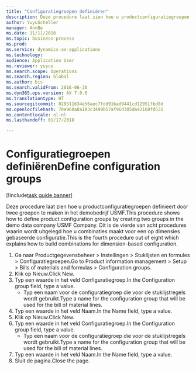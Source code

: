```yaml
--- 
title: "Configuratiegroepen definiëren"
description: Deze procedure laat zien hoe u productconfiguratiegroepen definieert door twee groepen te maken in het demobedrijf USMF.
author: YuyuScheller
manager: AnnBe
ms.date: 11/11/2016
ms.topic: business-process
ms.prod: 
ms.service: dynamics-ax-applications
ms.technology: 
audience: Application User
ms.reviewer: yuyus
ms.search.scope: Operations
ms.search.region: Global
ms.author: bis
ms.search.validFrom: 2016-06-30
ms.dyn365.ops.version: AX 7.0.0
ms.translationtype: HT
ms.sourcegitcommit: 029511634e56aec7fdd91bad9441cd12951fbd8d
ms.openlocfilehash: 70e960a8a183c3499b17af96d305da42168fd531
ms.contentlocale: nl-nl
ms.lasthandoff: 01/17/2018

---
```

# <a name="define-configuration-groups"></a><span data-ttu-id="e2d7b-103">Configuratiegroepen definiëren</span><span class="sxs-lookup"><span data-stu-id="e2d7b-103">Define configuration groups</span></span>

[!include[task guide banner](../../includes/task-guide-banner.md)]

<span data-ttu-id="e2d7b-104">Deze procedure laat zien hoe u productconfiguratiegroepen definieert door twee groepen te maken in het demobedrijf USMF.</span><span class="sxs-lookup"><span data-stu-id="e2d7b-104">This procedure shows how to define product configuration groups by creating two groups in the demo data company USMF Company.</span></span> <span data-ttu-id="e2d7b-105">Dit is de vierde van acht procedures waarin wordt uitgelegd hoe u combinaties maakt voor een op dimensies gebaseerde configuratie.</span><span class="sxs-lookup"><span data-stu-id="e2d7b-105">This is the fourth procedure out of eight which explains how to build combinations for dimension-based configuration.</span></span>

1. <span data-ttu-id="e2d7b-106">Ga naar Productgegevensbeheer > Instellingen > Stuklijsten en formules > Configuratiegroepen.</span><span class="sxs-lookup"><span data-stu-id="e2d7b-106">Go to Product information management > Setup > Bills of materials and formulas > Configuration groups.</span></span>
2. <span data-ttu-id="e2d7b-107">Klik op Nieuw.</span><span class="sxs-lookup"><span data-stu-id="e2d7b-107">Click New.</span></span>
3. <span data-ttu-id="e2d7b-108">Typ een waarde in het veld Configuratiegroep.</span><span class="sxs-lookup"><span data-stu-id="e2d7b-108">In the Configuration group field, type a value.</span></span>
    * <span data-ttu-id="e2d7b-109">Typ een naam voor de configuratiegroep die voor de stuklijstregels wordt gebruikt.</span><span class="sxs-lookup"><span data-stu-id="e2d7b-109">Type a name for the configuration group that will be used for the bill of material lines.</span></span>  
4. <span data-ttu-id="e2d7b-110">Typ een waarde in het veld Naam.</span><span class="sxs-lookup"><span data-stu-id="e2d7b-110">In the Name field, type a value.</span></span>
5. <span data-ttu-id="e2d7b-111">Klik op Nieuw.</span><span class="sxs-lookup"><span data-stu-id="e2d7b-111">Click New.</span></span>
6. <span data-ttu-id="e2d7b-112">Typ een waarde in het veld Configuratiegroep.</span><span class="sxs-lookup"><span data-stu-id="e2d7b-112">In the Configuration group field, type a value.</span></span>
    * <span data-ttu-id="e2d7b-113">Typ een naam voor de configuratiegroep die voor de stuklijstregels wordt gebruikt.</span><span class="sxs-lookup"><span data-stu-id="e2d7b-113">Type a name for the configuration group that will be used for the bill of material lines.</span></span>  
7. <span data-ttu-id="e2d7b-114">Typ een waarde in het veld Naam.</span><span class="sxs-lookup"><span data-stu-id="e2d7b-114">In the Name field, type a value.</span></span>
8. <span data-ttu-id="e2d7b-115">Sluit de pagina.</span><span class="sxs-lookup"><span data-stu-id="e2d7b-115">Close the page.</span></span>


